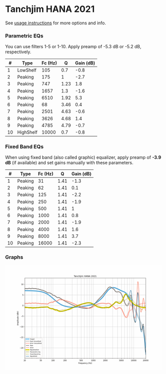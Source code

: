 # Tanchjim HANA 2021
See [usage instructions](https://github.com/jaakkopasanen/AutoEq#usage) for more options and info.

### Parametric EQs
You can use filters 1-5 or 1-10. Apply preamp of -5.3 dB or -5.2 dB, respectively.

|   # | Type      |   Fc (Hz) |    Q |   Gain (dB) |
|-----|-----------|-----------|------|-------------|
|   1 | LowShelf  |       105 | 0.7  |        -0.8 |
|   2 | Peaking   |       175 | 1    |        -2.7 |
|   3 | Peaking   |       747 | 1.23 |         1.8 |
|   4 | Peaking   |      1657 | 1.3  |        -1.6 |
|   5 | Peaking   |      6510 | 1.92 |         5.3 |
|   6 | Peaking   |        68 | 3.46 |         0.4 |
|   7 | Peaking   |      2501 | 4.63 |        -0.6 |
|   8 | Peaking   |      3626 | 4.68 |         1.4 |
|   9 | Peaking   |      4785 | 4.79 |        -0.7 |
|  10 | HighShelf |     10000 | 0.7  |        -0.8 |

### Fixed Band EQs
When using fixed band (also called graphic) equalizer, apply preamp of **-3.9 dB** (if available) and set gains manually with these parameters.

|   # | Type    |   Fc (Hz) |    Q |   Gain (dB) |
|-----|---------|-----------|------|-------------|
|   1 | Peaking |        31 | 1.41 |        -1.3 |
|   2 | Peaking |        62 | 1.41 |         0.1 |
|   3 | Peaking |       125 | 1.41 |        -2.2 |
|   4 | Peaking |       250 | 1.41 |        -1.9 |
|   5 | Peaking |       500 | 1.41 |         1   |
|   6 | Peaking |      1000 | 1.41 |         0.8 |
|   7 | Peaking |      2000 | 1.41 |        -1.9 |
|   8 | Peaking |      4000 | 1.41 |         1.6 |
|   9 | Peaking |      8000 | 1.41 |         3.7 |
|  10 | Peaking |     16000 | 1.41 |        -2.3 |

### Graphs
![](./Tanchjim%20HANA%202021.png)
